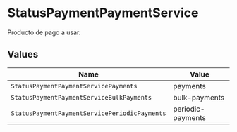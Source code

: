 # StatusPaymentPaymentService

Producto de pago a usar.


## Values

| Name                                          | Value                                         |
| --------------------------------------------- | --------------------------------------------- |
| `StatusPaymentPaymentServicePayments`         | payments                                      |
| `StatusPaymentPaymentServiceBulkPayments`     | bulk-payments                                 |
| `StatusPaymentPaymentServicePeriodicPayments` | periodic-payments                             |